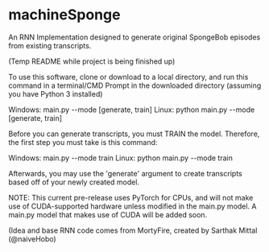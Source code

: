 # machineSponge
An RNN Implementation designed to generate original SpongeBob episodes from existing transcripts.

(Temp README while project is being finished up)

To use this software, clone or download to a local directory, and run this command in a terminal/CMD Prompt in the downloaded directory (assuming you have Python 3 installed)

Windows: main.py --mode [generate, train]
Linux: python main.py --mode [generate, train]

Before you can generate transcripts, you must TRAIN the model. Therefore, the first step you must take is this command:

Windows: main.py --mode train
Linux: python main.py --mode train

Afterwards, you may use the 'generate' argument to create transcripts based off of your newly created model.

NOTE: This current pre-release uses PyTorch for CPUs, and will not make use of CUDA-supported hardware unless modified in the main.py model.
A main.py model that makes use of CUDA will be added soon.

(Idea and base RNN code comes from MortyFire, created by Sarthak Mittal (@naiveHobo)
